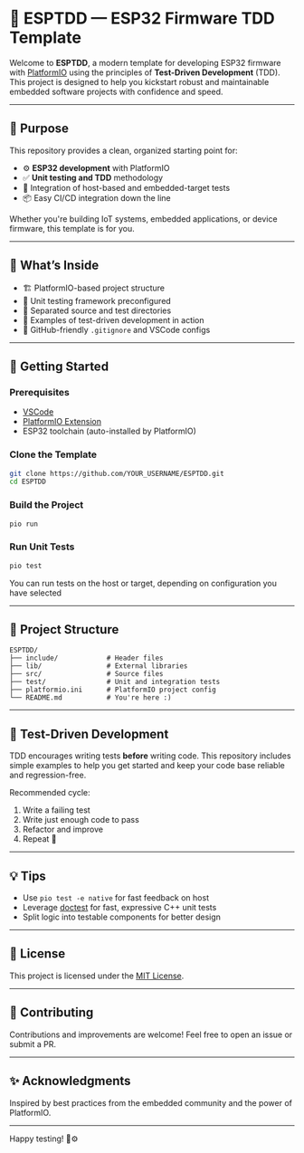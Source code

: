 


# 🚀 ESPTDD — ESP32 Firmware TDD Template

Welcome to **ESPTDD**, a modern template for developing ESP32 firmware with [PlatformIO](https://platformio.org/) using the principles of **Test-Driven Development** (TDD). This project is designed to help you kickstart robust and maintainable embedded software projects with confidence and speed.

---

## 🎯 Purpose

This repository provides a clean, organized starting point for:

- ⚙️ **ESP32 development** with PlatformIO
- ✅ **Unit testing and TDD** methodology
- 🧪 Integration of host-based and embedded-target tests
- 📦 Easy CI/CD integration down the line

Whether you're building IoT systems, embedded applications, or device firmware, this template is for you.

---

## 🧰 What’s Inside

- 🏗️ PlatformIO-based project structure
- 🔬 Unit testing framework preconfigured
- 📁 Separated source and test directories
- 🧪 Examples of test-driven development in action
- 🔄 GitHub-friendly `.gitignore` and VSCode configs

---

## 🚦 Getting Started

### Prerequisites

- [VSCode](https://code.visualstudio.com/)
- [PlatformIO Extension](https://platformio.org/install)
- ESP32 toolchain (auto-installed by PlatformIO)

### Clone the Template

```bash
git clone https://github.com/YOUR_USERNAME/ESPTDD.git
cd ESPTDD
```

### Build the Project

```bash
pio run
```

### Run Unit Tests

```bash
pio test
```

You can run tests on the host or target, depending on configuration you have selected

---

## 📁 Project Structure

```text
ESPTDD/
├── include/            # Header files
├── lib/                # External libraries
├── src/                # Source files
├── test/               # Unit and integration tests
├── platformio.ini      # PlatformIO project config
└── README.md           # You're here :)
```

---

## 🧪 Test-Driven Development

TDD encourages writing tests **before** writing code. This repository includes simple examples to help you get started and keep your code base reliable and regression-free.

Recommended cycle:

1. Write a failing test
2. Write just enough code to pass
3. Refactor and improve
4. Repeat 🔁

---

## 💡 Tips

- Use `pio test -e native` for fast feedback on host
- Leverage [doctest](https://github.com/doctest/doctest) for fast, expressive C++ unit tests
- Split logic into testable components for better design

---

## 📜 License

This project is licensed under the [MIT License](LICENSE).

---

## 🙌 Contributing

Contributions and improvements are welcome! Feel free to open an issue or submit a PR.

---

## ✨ Acknowledgments

Inspired by best practices from the embedded community and the power of PlatformIO.

---

Happy testing! 🧪⚙️
